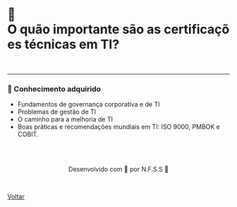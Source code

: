 <h1>🧐 O quão importante são as certificações técnicas em TI?</h1>

<br>

------

<h3> 🧠 Conhecimento adquirido </h3>

- Fundamentos de governança corporativa e de TI
 - Problemas de gestão de TI
 - O caminho para a melhoria de TI
 - Boas práticas e recomendações mundiais em TI: ISO 9000, PMBOK e COBIT.
 
<br><br>

<p align="center"> Desenvolvido com 💜 por N.F.S.S 👋 <p>

<br>

<a href="./README.md">Voltar</a>
